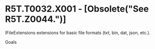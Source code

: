 # R5T.T0032.X001 - [Obsolete("See R5T.Z0044.")]
IFileExtensions extensions for basic file formats (txt, bin, dat, json, etc.).

Goals

